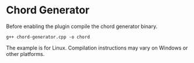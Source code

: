 Chord Generator
===============

Before enabling the plugin compile the chord generator binary.

	g++ chord-generator.cpp -o chord

The example is for Linux. Compilation instructions may vary on Windows or other platforms. 

